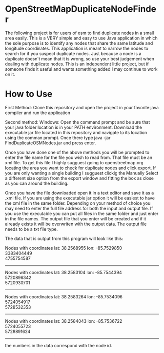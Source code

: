 # OpenStreetMapDuplicateNodeFinder
The following project is for users of osm to find duplicate nodes in a small area easily. This is a VERY simple and easy to use Java application in which the sole purpose is to identify any nodes that share the same latitude and longitude coordinates. This application is meant to narrow the nodes to search for if you suspect duplicate nodes. Just because a node is a duplicate doesn't mean that it is wrong, so use your best judgement when dealing with duplicate nodes. This is an independent little project, but if someone finds it useful and wants something added I may continue to work on it. 


<h1>How to Use</h1>

First Method: Clone this repository and open the project in your favorite java compiler and run the application

Second method: 
  Windows: Open the command prompt and be sure that your java folder location is in your PATH environment. Download the executable jar file located in this repository and navigate to its location using the comman prompt. Once there type java -jar FindDuplicateOSMNodes.jar and press enter. 
  
  
  
Once you have done one of the above methods you will be prompted to enter the file name for the file you wish to read from. That file must be an xml file. To get this file I highly sugguest going to openstreetmap.org locating the area you want to check for duplicate nodes and click export. If you are only wanting a single building I sugguest clickig the Manually Select a different size option from the export window and fitting the box as close as you can around the building.

Once you have the file downloaded open it in a text editor and save it as a .xml file. If you are using the executable jar option it will be easiest to have the xml file in the same folder. Depending on your method of choice you may need to enter the full file address for both the input and output file. If you use the executable you can put all files in the same folder and just enter in the file names. The output file that you enter will be created and if it already exists it will be overwriten with the output data. The output file needs to be a txt file type.

The data that is output from this program will look like this:

Nodes with coordinates lat: 38.2568955 lon: -85.7529850
<br/>3383404449
<br/>4755754587
 
---------------------------
Nodes with coordinates lat: 38.2583104 lon: -85.7544394
<br/>5720896342
<br/>5720930701
 
---------------------------
Nodes with coordinates lat: 38.2583264 lon: -85.7534096
<br/>5724054917
<br/>5728532353
 
---------------------------
Nodes with coordinates lat: 38.2584043 lon: -85.7536722
<br/>5724055723
<br/>5728891624
 
---------------------------


the numbers in the data correspond with the node id.  

